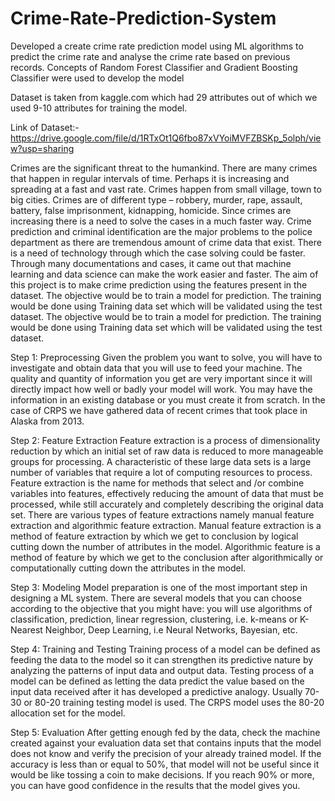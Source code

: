 # Crime-Rate-Prediction-System
Developed a create crime rate prediction model using ML algorithms to predict the crime rate and analyse the crime rate based on previous records. Concepts of Random Forest Classifier and Gradient Boosting Classifier were used to develop the model

Dataset is taken from kaggle.com which had 29 attributes out of which we used 9-10 attributes for training the model.


Link of Dataset:-
https://drive.google.com/file/d/1RTxOt1Q6fbo87xVYoiMVFZBSKp_5olph/view?usp=sharing 

Crimes are the significant threat to the humankind. There are many crimes that happen in regular intervals of time. Perhaps it is increasing and spreading at a fast and vast rate. Crimes happen from small village, town to big cities. Crimes are of different type – robbery, murder, rape, assault, battery, false imprisonment, kidnapping, homicide. Since crimes are increasing there is a need to solve the cases in a much faster way.
Crime prediction and criminal identification are the major problems to the police department as there are tremendous amount of crime data that exist. There is a need of technology through which the case solving could be faster. Through many documentations and cases, it came out that machine learning and data science can make the work easier and faster. The aim of this project is to make crime prediction using the features present in the dataset. The objective would be to train a model for prediction. The training would be done using Training data set which will be validated using the test dataset. The objective would be to train a model for prediction. The training would be done using Training data set which will be validated using the test dataset.



Step 1: Preprocessing 
Given the problem you want to solve, you will have to investigate and obtain data that you will use to feed your machine. The quality and quantity of information you get are very important since it will directly impact how well or badly your model will work. You may have the information in an existing database or you must create it from scratch. In the case of CRPS we have gathered data of recent crimes that took place in Alaska from 2013. 

Step 2: Feature Extraction
Feature extraction is a process of dimensionality reduction by which an initial set of raw data is reduced to more manageable groups for processing. A characteristic of these large data sets is a large number of variables that require a lot of computing resources to process. Feature extraction is the name for methods that select and /or combine variables into features, effectively reducing the amount of data that must be processed, while still accurately and completely describing the original data set. There are various types of feature extractions namely manual feature extraction and algorithmic feature extraction. 
Manual feature extraction is a method of feature extraction by which we get to conclusion by logical cutting down the number of attributes in the model.
Algorithmic feature is a method of feature by which we get to the conclusion after algorithmically or computationally cutting down the attributes in the model.

Step 3: Modeling 
Model preparation is one of the most important step in designing a ML system. There are several models that you can choose according to the objective that you might have: you will use algorithms of classification, prediction, linear regression, clustering, i.e. k-means or K-Nearest Neighbor, Deep Learning, i.e Neural Networks, Bayesian, etc.


Step 4: Training and Testing
Training process of a model can be defined as feeding the data to the model so it can strengthen its predictive nature by analyzing the patterns of input data and output data. Testing process of a model can be defined as letting the data predict the value based on the input data received after it has developed a predictive analogy. Usually 70-30 or 80-20 training testing model is used. The CRPS model uses the 80-20 allocation set for the model.

Step 5: Evaluation
After getting enough fed by the data, check the machine created against your evaluation data set that contains inputs that the model does not know and verify the precision of your already trained model. If the accuracy is less than or equal to 50%, that model will not be useful since it would be like tossing a coin to make decisions. If you reach 90% or more, you can have good confidence in the results that the model gives you. 
